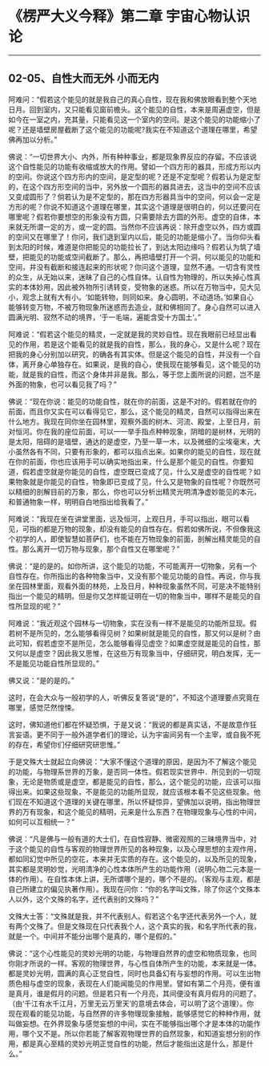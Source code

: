 # 《楞严大义今释》第二章 宇宙心物认识论

------

## 02-05、自性大而无外 小而无内

阿难问：“假若这个能见的就是我自己的真心自性，现在我和佛放眼看到整个天地日月。回到室内，又只能看见窗前檐头。这个能见的自性，本来是周遍虚空，但是如今在一室之内，充其量，只能看见这一个室内的空间。是这个能见的功能缩小了呢？还是墙壁房屋截断了这个能见的功能呢?我实在不知道这个道理在哪里，希望佛再加以分析。”

佛说：“一切世界大小、内外，所有种种事业，都是现象界反应的存留。不应该说这个自性能见的功能有收缩或放大的作用。譬如一个四方形的器具，形成方形以内的空间。你说这个四方形内的空间，是定型的呢？还是不定型呢？假若认为是定型的，在这个四方形空间的当中，另外放一个圆形的器具进去，这当中的空间不应该又变成圆形了？倘若认为是不定型的，那在四方形器具当中的空间，何以会一定是方形的呢？你说不知道这个道理在哪里，其实这个道理是很明白的，何以还要问在哪里呢？假若你要想空的形象没有方圆，只需要除去方圆的外形。虚空的自体，本来就无所谓一定的方，或一定的圆。当然你不应该再说：除开虚空以外，四方或圆的空间又在哪里了！你问，我们退到室内以后，能见的功能是缩小了。当你仰头看到太阳的时候，难道是你把能见的功能拉长了，到达太阳边缘吗？假若认为筑了墙壁，把能见的功能或空间截断了。那么，再把墙壁打开一个洞，何以能见的功能和空间，并没有截断和接连起来的形状呢？你问这个道理，显然不通。一切含有灵性的众生，从无始以来，迷昧了自己的心性自体。认自性为物理的，所以失掉心性真实的本体妙用，因此被外物所引诱转变，受物象的迷惑。所以在万物当中，见大见小，观念上就有大有小。‘如能转物，则同如来。身心圆明，不动道场。’如果自心能够转变万物，不被万物现象所迷惑而去造业，就和佛相同了。身心自然可以进入圆满光明、寂然不动的境界，‘于一毛端，遍能含受十方国土’。”

阿难说：“假若这个能见的精灵，一定就是我的灵妙自性。现在我眼前已经显出看见的作用，若是这个能看见的就是我的自性，那么，我的身心，又是什么呢？现在把我的身心分别加以研究，的确各有其实体。但是这个能见的自性，并没有一个自体，离开身心单独存在。如果说，是我的自心，使我现在能够看见，这个能见的功能，就是我的自性，而这个身体并非是我。那么，等于您上面所说的问题，岂不是外面的物象，也可以看见我了吗？”

佛说：“现在你说：能见的功能自性，就在你的前面，这是不对的。假若就在你的前面，而且你又实在可以看得见它，那么，这个能见的精灵，自然可以指得出来在什么地方。我现在同你坐在园林里，观察外面的树木、河流、殿堂，上至日月，前对恒河。你在我的座位前面，可以一一举手指点种种现象，阴暗的是树林，光明的是太阳，阻碍的是墙壁，通达的是虚空，乃至一草一木，以及微细的尘埃毫末，大小虽然各有不同，只要有形象的，都可以指点出来。如果你的能见的自性，现在就在你的前面，你也应该用手可以确实地指出来，什么是那个能见的自性。你要知道，假若虚空就是你能见的自性，虚空既已变成了见，什么又是虚空的自性呢？如果物象就是你能见的自性，物象即已变成了见，什么又是物象的自性呢？你既然可以精细的剖解目前的万象，那么，你也可以分析出精灵光明清净虚妙能见的本元，和普通物象一样，明明自白地指出给我看了。”

阿难说：“我现在坐在讲堂里面，远及恒河，上观日月，手可以指出，眼可以看见，可指的都是万物的现象，却没有能见的自性存在。假若如佛所说，不但像我这个初学的人，即使智慧如菩萨们，也不能在万物现象的前面，剖解出精灵能见的自性。那么离开一切万物与现象，那个自性又在哪里呢？”

佛说：“是的是的。如你所讲，这个能见的功能，不可能离开一切物象，另有一个自性存在。你所指出的各种物象当中，又没有那个能见功能的自性。再说，你与我坐在园林里面，观看外面的林苑，上及日月，种种现象虽然不同，可是决不能特别指出一个能见的精明。但是你又怎样能证明在一切的物象当中，哪样不是能见的自性所显现的呢？”

阿难说：“我近观这个园林与一切物象，实在没有一样不是能见的功能所显现。假若树不是所见的，怎么能够看得见树？如果树就是能见的自性，那又何以是树？由此可知，假若虚空不是所见，怎么能够看得见虚空？如果虚空就是能见的自性，那又何以是虚空？因此我又思惟，在这些万有现象当中，仔细研究，明白发挥，无一不是能见功能自性所显现的。”

佛又说：“是的是的。”

这时，在会大众与一般初学的人，听佛反复答说“是的”，不知这个道理要点究竟在哪里，感觉茫然惶悚。

这时，佛知道他们都在怀疑恐惧，于是又说：“我说的都是真实话，不是故意作狂言妄语。更不同于一般外道学者们的理论，认为宇宙间另有一个主宰，或自我不死的存在，希望你们仔细研究研思惟。”

于是文殊大士就起立向佛说：“大家不懂这个道理的原因，是因为不了解这个能见的功能，与物理系世界的万象，是否同一体性。假若现实世界中．所见到的一切现象，无论是物质或是虚空，都是能见的自性，那么，这个能见的功能，应该可以指得出来。如果这些现象，不是能见的功能所显现，就应该根本看不见这些现象。他们现在不知道这个道理的关键在哪里，所以怀疑惊异，望佛加以说明，指出物理世界的万有现象，和这个能见的精明，元来是什么东西？在物理现象与心性的中间，如何可以互相统一？”

佛说：“凡是佛与一般有道的大士们，在自性寂静、微密观照的三昧境界当中，对于这个能见的自性与客观的物理世界所见的各种现象，以及心理思想的主观作用，都如同幻觉中所见的空花，本来并无实质的存在。这个能见的，以及所见的现象，其实都是灵明妙觉，光明清净的心性本体所产生的功能作用（说明心物二元本是一体的作用）。在自性本体上讲，无所谓哪个是的，哪个不是的。（客观与主观，都是自己所建立的偏见执著作用）。我现在问你：“你的名字叫文殊，除了你这个文殊本人以外，这个文殊的名字，还代表别的文殊吗？”

文殊大士答：“文殊就是我，并不代表别人。假若这个名字还代表另外一个人，就有两个文殊了。但是文殊现在只代表我个人，这个真实的我，和名字所代表的我，就是一个。中间并不能分出哪个是真的，哪个是假的。”

佛说：“这个心性能见的灵妙光明的功能，与物理自然界的虚空和物质现象，也同你刚才所说的一样。客观的物理世界，与心性自体所产生的功能，本来就是一体。都是灵妙光明，圆满的真心正觉自性，同时也具备幻有与妄想的作用。可以生出物质色相与虚空的现象，表现在人们能闻能见的作用里。譬如有第二个月亮，便有谁是真月，谁是假月的问题。但是若只有一个月亮，其间便没有真月假月的问题了。（由‘千江有水千江月，万里无云万里天’的意境去体会，可以明了这个道理）。你现在观看的能见功能，与自然界的许多物理现象接触，能够感觉它的种种作用，就叫做妄想。在外界现象与感觉妄想的中间，实在不能够指出哪个才是本体的功能作用，哪个又不是。所以你若能了解客观物理世界的自然现象，和知道妄想分别的作用，都是真心至精的灵妙光明正觉自性的功能，然后才能指出这是什么，那是什么。”

